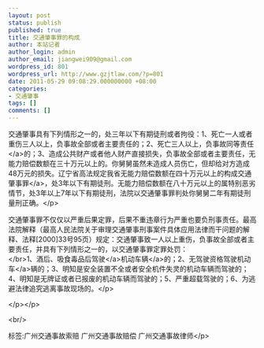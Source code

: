 ```yaml
---
layout: post
status: publish
published: true
title: 交通肇事罪的构成
author: 本站记者
author_login: admin
author_email: jiangwei909@gmail.com
wordpress_id: 801
wordpress_url: http://www.gzjtlaw.com/?p=801
date: 2011-05-29 09:08:29.000000000 +08:00
categories:
- 交通肇事
tags: []
comments: []
---
```

<p><p>交通肇事具有下列情形之一的，处三年以下有期徒刑或者拘役：1、死亡一人或者重伤三人以上，负事故全部或者主要责任的；2、死亡三人以上，负事故<a>同等责任<&#47;a>的；3、造成公共财产或者他人财产直接损失，负事故全部或者主要责任，无能力赔偿数额在三十万元以上的。你舅舅虽然未造成人员伤亡，但却给对方造成48万元的损失。辽宁省高法规定我省无能力赔偿数额在四十万元以上的构成<a>交通肇事罪<&#47;a>，处3年以下有期徒刑。无能力赔偿数额在八十万元以上的属特别恶劣情节，处3年以上7年以下有期徒刑，法院以交通肇事罪判处你舅舅二年有期徒刑量刑正确。<&#47;p><p>交通肇事罪不仅仅以严重后果定罪，后果不重违章行为严重也要负刑事责任。最高法院解释（最高人民法院关于审理交通肇事刑事案件具体应用法律而干问题的解释、法释[2000]33号95页）规定：交通肇事致一人以上重伤，负事故全部或者主要责任，并具有下列情形之一的，以交通肇事罪定罪处罚：<br><&#47;br>1、酒后、吸食毒品后<a>驾驶<&#47;a>机动<a>车辆<&#47;a>的；2、无驾驶资格驾驶<a>机动车<&#47;a>辆的；3、明知是安全装置不全或者安全机件失灵的机动车辆而驾驶的；4、明知是无牌证或者已报废的机动车辆而驾驶的；5、严重超载驾驶的；6、为逃避法律追究逃离事故现场的。<&#47;p><p><&#47;p><&#47;p><br&#47;><p>标签:广州交通事故索赔 广州交通事故赔偿 广州交通事故律师<&#47;p>
